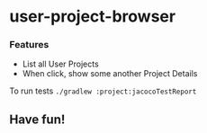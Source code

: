 # user-project-browser

### Features
- List all User Projects
- When click, show some another Project Details

To run tests `./gradlew :project:jacocoTestReport`

## Have fun!
